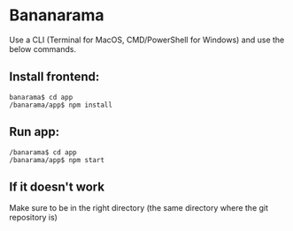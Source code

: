 # Bananarama

Use a CLI (Terminal for MacOS, CMD/PowerShell for Windows) and use the below commands.

## Install frontend:
```console
banarama$ cd app
/banarama/app$ npm install
```

## Run app:
```console
/banarama$ cd app
/banarama/app$ npm start
```

## If it doesn't work
Make sure to be in the right directory (the same directory where the git repository is)
